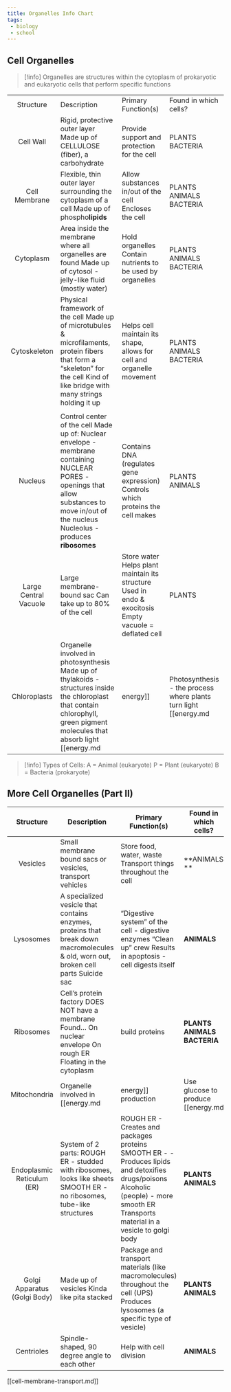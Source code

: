 ```yaml
---
title: Organelles Info Chart
tags:
 - biology
 - school
---
```


## Cell Organelles
>[!info] Organelles are structures within the cytoplasm of prokaryotic and eukaryotic cells that perform specific functions


|   |  |  |  |
| :---: | ----- | ----- | ----- |
| Structure | Description | Primary Function(s)  | Found in which cells? |
| Cell Wall  | Rigid, protective outer layer  Made up of CELLULOSE (fiber), a carbohydrate | Provide support and protection for the cell   | PLANTS  BACTERIA |
| Cell Membrane  | Flexible, thin outer layer surrounding the cytoplasm of a cell  Made up of phospho**lipids** | Allow substances in/out of the cell  Encloses the cell  | PLANTS  ANIMALS BACTERIA  |
| Cytoplasm  | Area inside the membrane where all organelles are found Made up of cytosol \- jelly-like fluid (mostly water)  | Hold organelles  Contain nutrients to be used by organelles | PLANTS  ANIMALS BACTERIA  |
| Cytoskeleton | Physical framework of the cell  Made up of microtubules & microfilaments, protein fibers that form a “skeleton” for the cell  Kind of like bridge with many strings holding it up | Helps cell maintain its shape, allows for cell and organelle movement  | PLANTS  ANIMALS BACTERIA |
|  |  |  |  |
| Nucleus | Control center of the cell  Made up of:  Nuclear envelope \- membrane containing NUCLEAR PORES \- openings that allow substances to move in/out of the nucleus  Nucleolus \- produces **ribosomes**  | Contains DNA (regulates gene expression)  Controls which proteins the cell makes  | PLANTS  ANIMALS  |
| Large Central Vacuole | Large membrane-bound sac  Can take up to 80% of the cell  | Store water Helps plant maintain its structure Used in endo & exocitosis Empty vacuole \= deflated cell  | PLANTS |
| Chloroplasts  | Organelle involved in photosynthesis Made up of thylakoids \- structures inside the chloroplast that contain chlorophyll, green pigment molecules that absorb light [[energy.md |energy]]  | Photosynthesis \- the process where plants turn light [[energy.md |energy]] into sugar (food) takes place here  | PLANTS |

>[!info] Types of Cells:           A \=  Animal (eukaryote)         P \= Plant (eukaryote)          B \= Bacteria (prokaryote)     

## More Cell Organelles (Part II)

| Structure | Description | Primary Function(s)  | Found in which cells? |
| :---: | ----- | ----- | ----- |
| Vesicles  | Small membrane bound sacs or vesicles, transport vehicles  | Store food, water, waste Transport things throughout the cell  | **ANIMALS **  |
| Lysosomes  | A specialized vesicle that contains enzymes, proteins that break down macromolecules & old, worn out, broken cell parts  Suicide sac | “Digestive system” of the cell \- digestive enzymes “Clean up” crew  Results in apoptosis \- cell digests itself  | **ANIMALS**  |
| Ribosomes  | Cell’s protein factory DOES NOT have a membrane Found… On nuclear envelope  On rough ER  Floating in the cytoplasm  | build proteins | **PLANTS    ANIMALS  BACTERIA** |
| Mitochondria | Organelle involved in [[energy.md |energy]] production  | Use glucose to produce [[energy.md |energy]] for the cell  The more activity the cell does, mitochondria Make their own DNA Are believed to have been bacteria at one point Make ATP  Reproduce on their own | **PLANTS    ANIMALS**  |
| Endoplasmic Reticulum (ER)  | System of 2 parts:  ROUGH ER \- studded with ribosomes, looks like sheets  SMOOTH ER \- no ribosomes, tube-like structures | ROUGH ER \-  Creates and packages proteins SMOOTH ER \- \- Produces lipids and detoxifies drugs/poisons  Alcoholic (people) \- more smooth ER Transports material in a vesicle to golgi body | **PLANTS    ANIMALS**  |
| Golgi Apparatus (Golgi Body)  | Made up of vesicles  Kinda like pita stacked  | Package and transport materials (like macromolecules) throughout the cell  (UPS) Produces lysosomes (a specific type of vesicle)  |  **PLANTS  ANIMALS** |
| Centrioles | Spindle-shaped, 90 degree angle to each other | Help with cell division | **ANIMALS** |



[[cell-membrane-transport.md]]
